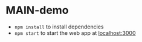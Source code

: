 # MAIN-demo

- `npm install` to install dependencies
- `npm start` to start the web app at [localhost:3000](localhost:3000)
